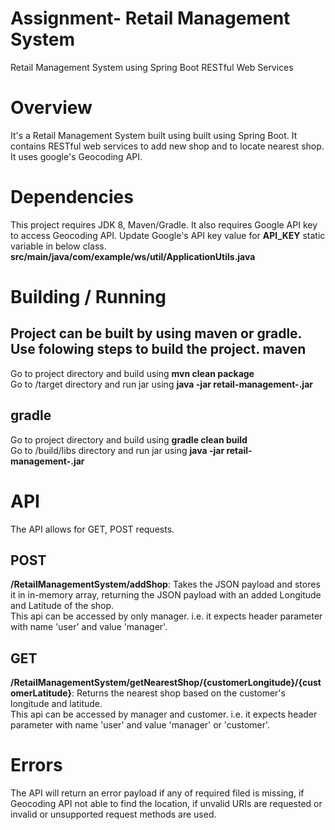 # Assignment- Retail Management System

Retail Management System using Spring Boot RESTful Web Services

Overview
========
It's a Retail Management System built using built using Spring Boot. It contains RESTful web services to add new shop and to locate nearest shop. It uses google's Geocoding API.

Dependencies
============
This project requires JDK 8, Maven/Gradle. It also requires Google API key to access Geocoding API.
Update Google's API key value for **API_KEY** static variable in below class.  
**src/main/java/com/example/ws/util/ApplicationUtils.java**  

Building / Running
==================
Project can be built by using maven or gradle. Use folowing steps to build the project.
maven  
-----  
Go to project directory and build using **mvn clean package**  
Go to /target directory and run jar using **java -jar retail-management-<version>.jar**  

gradle  
------  
Go to project directory and build using **gradle clean build**  
Go to /build/libs directory and run jar using **java -jar retail-management-<version>.jar**  

API
===
The API allows for GET, POST requests.  

POST
----
**/RetailManagementSystem/addShop**: Takes the JSON payload and stores it in in-memory array, returning the JSON payload with an added Longitude and Latitude of the shop.  
This api can be accessed by only manager. i.e. it expects header parameter with name 'user' and value 'manager'.

GET
---
**/RetailManagementSystem/getNearestShop/{customerLongitude}/{customerLatitude}**: Returns the nearest shop based on the customer's longitude and latitude.  
This api can be accessed by manager and customer. i.e. it expects header parameter with name 'user' and value 'manager' or 'customer'.

Errors
======
The API will return an error payload if any of required filed is missing, if Geocoding API not able to find the location, if unvalid URIs are requested or invalid or unsupported request methods are used.  
